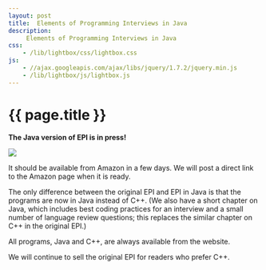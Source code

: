 ```yaml
---
layout: post
title:  Elements of Programming Interviews in Java
description:
     Elements of Programming Interviews in Java
css:
    - /lib/lightbox/css/lightbox.css
js:
    - //ajax.googleapis.com/ajax/libs/jquery/1.7.2/jquery.min.js
    - /lib/lightbox/js/lightbox.js
---
```


{{ page.title }}
================

<b>The Java version of EPI is in press!</b>

<img src="{{ site.url }}/img/epi-java-thumbnail.png"></img>

It should be available from Amazon in a few days.
We will post a direct link to the Amazon page when it is ready.

The only difference between the original EPI and EPI in Java is that
the programs are now in Java instead of C++. (We also have a short chapter
on Java, which includes best coding practices for an interview and a small
number of language review questions; this replaces the similar chapter on C++
in the original EPI.)

All programs, Java and C++, are always available from the website.

We will continue to sell the original EPI for readers who prefer C++.
